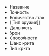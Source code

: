 - Название
- Точность
- Количество атак
- [[Тип оружия]]
- Дальность
- Урон
- Способности
- Шанс крита
- Тип крита

